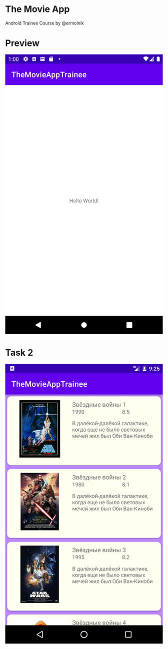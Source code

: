 # The Movie App 
Android Trainee Course by @ermolnik


# Preview
![Screenshot](https://github.com/skvarovski/TheMovieApp/raw/task1/screenshot/screenshot_main_activity.png)
# Task 2
![Screenshot](https://github.com/skvarovski/TheMovieApp/raw/task2/screenshot/screenshot_main_task2.png)